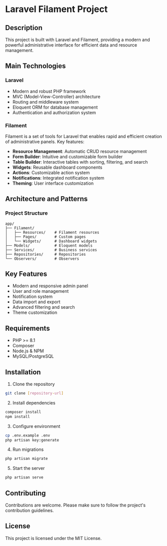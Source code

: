 # Laravel Filament Project

## Description

This project is built with Laravel and Filament, providing a modern and powerful administrative interface for efficient data and resource management.

## Main Technologies

### Laravel

-   Modern and robust PHP framework
-   MVC (Model-View-Controller) architecture
-   Routing and middleware system
-   Eloquent ORM for database management
-   Authentication and authorization system

### Filament

Filament is a set of tools for Laravel that enables rapid and efficient creation of administrative panels. Key features:

-   **Resource Management**: Automatic CRUD resource management
-   **Form Builder**: Intuitive and customizable form builder
-   **Table Builder**: Interactive tables with sorting, filtering, and search
-   **Widgets**: Reusable dashboard components
-   **Actions**: Customizable action system
-   **Notifications**: Integrated notification system
-   **Theming**: User interface customization

## Architecture and Patterns

### Project Structure

```
app/
├── Filament/
│   ├── Resources/    # Filament resources
│   ├── Pages/        # Custom pages
│   └── Widgets/      # Dashboard widgets
├── Models/           # Eloquent models
├── Services/         # Business services
├── Repositories/     # Repositories
└── Observers/        # Observers
```

## Key Features

-   Modern and responsive admin panel
-   User and role management
-   Notification system
-   Data import and export
-   Advanced filtering and search
-   Theme customization

## Requirements

-   PHP >= 8.1
-   Composer
-   Node.js & NPM
-   MySQL/PostgreSQL

## Installation

1. Clone the repository

```bash
git clone [repository-url]
```

2. Install dependencies

```bash
composer install
npm install
```

3. Configure environment

```bash
cp .env.example .env
php artisan key:generate
```

4. Run migrations

```bash
php artisan migrate
```

5. Start the server

```bash
php artisan serve
```

## Contributing

Contributions are welcome. Please make sure to follow the project's contribution guidelines.

## License

This project is licensed under the MIT License.
